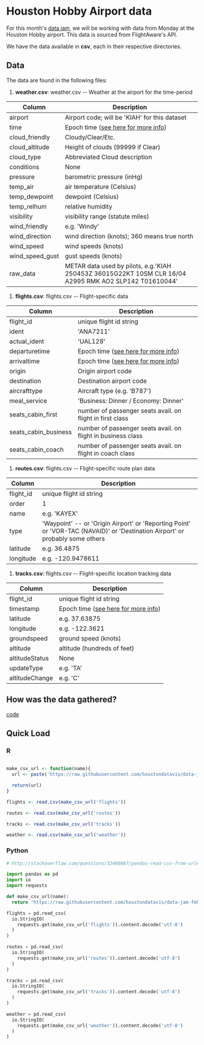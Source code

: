 # Houston Hobby Airport data

For this month's [data jam](https://www.meetup.com/Houston-Data-Visualization-Meetup/events/237127703/), we will be working with data from Monday at the Houston Hobby airport.  This data is sourced from FlightAware's API.

We have the data available in **csv**, each in their respective directories.

## Data

The data are found in the following files:

1. **weather.csv**: weather.csv -- Weather at the airport for the time-period

  |Column|Description|
|----|----------|
|airport| Airport code; will be 'KIAH' for this dataset|
|time| Epoch time ([see here for more info](https://en.wikipedia.org/wiki/Unix_time))|
|cloud_friendly| Cloudy/Clear/Etc.|
|cloud_altitude| Height of clouds (99999 if Clear)|
|cloud_type| Abbreviated Cloud description|
|conditions| None|
|pressure| barometric pressure (inHg)|
|temp_air| air temperature (Celsius)|
|temp_dewpoint| dewpoint (Celsius)|
|temp_relhum| relative humidity|
|visibility| visibility range (statute miles)|
|wind_friendly| e.g. 'Windy'|
|wind_direction| wind direction (knots); 360 means true north|
|wind_speed| wind speeds (knots)|
|wind_speed_gust| gust speeds (knots)|
|raw_data| METAR data used by pilots, e.g.'KIAH 250453Z 36015G22KT 10SM CLR 16/04 A2995 RMK AO2 SLP142 T01610044'|

1. **flights.csv**: flights.csv -- Flight-specific data

  |Column|Description|
|----|----------|
|flight_id| unique flight id string|
|ident| 'ANA7211'|
|actual_ident| 'UAL128'|
|departuretime| Epoch time ([see here for more info](https://en.wikipedia.org/wiki/Unix_time))|
|arrivaltime| Epoch time ([see here for more info](https://en.wikipedia.org/wiki/Unix_time))|
|origin| Origin airport code|
|destination| Destination airport code|
|aircrafttype| Aircraft type (e.g. 'B787')|
|meal_service| 'Business: Dinner / Economy: Dinner'|
|seats_cabin_first| number of passenger seats avail. on flight in first class|
|seats_cabin_business| number of passenger seats avail. on flight in business class|
|seats_cabin_coach| number of passenger seats avail. on flight in coach class|

1. **routes.csv**: flights.csv -- Flight-specific route plan data

 |Column|Description|
|----|----------|
|flight_id| unique flight id string|
|order| 1|  -- int starting at 1
|name| e.g. 'KAYEX'|
|type| 'Waypoint'  -- or 'Origin Airport' or 'Reporting Point' or 'VOR-TAC (NAVAID)' or 'Destination Airport' or probably some others|
|latitude| e.g. 36.4875|
|longitude| e.g. -120.9478611|


1. **tracks.csv**: flights.csv -- Flight-specific location tracking data

 |Column|Description|
|-----|--------|
|flight_id| unique flight id string|
|timestamp| Epoch time ([see here for more info](https://en.wikipedia.org/wiki/Unix_time))|
|latitude| e.g. 37.63875|
|longitude| e.g. -122.3621|
|groundspeed| ground speed (knots)|
|altitude| altitude (hundreds of feet)|
|altitudeStatus| None|
|updateType| e.g. 'TA'|
|altitudeChange|e.g. 'C'|

## How was the data gathered?

[code](https://github.com/houstondatavis/data-jam-february-2017/blob/data-pipeline/flightaware/gatherer.py)

## Quick Load

### R

```r

make_csv_url <- function(name){
  url <- paste('https://raw.githubusercontent.com/houstondatavis/data-jam-february-2017/data-pipeline/', name, '.csv', sep='')

  return(url)
}

flights <- read.csv(make_csv_url('flights'))

routes <- read.csv(make_csv_url('routes'))

tracks <- read.csv(make_csv_url('tracks'))

weather <- read.csv(make_csv_url('weather'))

```

### Python

```python
# http://stackoverflow.com/questions/32400867/pandas-read-csv-from-url#answer-32400969

import pandas as pd
import io
import requests

def make_csv_url(name):
  return "https://raw.githubusercontent.com/houstondatavis/data-jam-february-2017/data-pipeline/" + name + ".csv"

flights = pd.read_csv(
  io.StringIO(
    requests.get(make_csv_url('flights')).content.decode('utf-8')
  )
)

routes = pd.read_csv(
  io.StringIO(
    requests.get(make_csv_url('routes')).content.decode('utf-8')
  )
)

tracks = pd.read_csv(
  io.StringIO(
    requests.get(make_csv_url('tracks')).content.decode('utf-8')
  )
)

weather = pd.read_csv(
  io.StringIO(
    requests.get(make_csv_url('weather')).content.decode('utf-8')
  )
)

```
